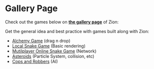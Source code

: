 # Gallery Page

Check out the games below on [**the gallery page**](http://thomasyimgit.github.io/Zion-demos/) of Zion:

Get the general idea and best practice with games built along with Zion:

- [Alchemy Game](https://thomasyimgit.github.io/Zion-demos/assignment1/) (drag n drop)
- [Local Snake Game](https://thomasyimgit.github.io/Zion-demos/assignment2_snake/) (Basic rendering)
- [Mutilplayer Online Snake Game](https://github.com/thomasyimgit/node-online-snake) (Network)
- [Asteroids](https://thomasyimgit.github.io/Zion-demos/assignment3/) (Particle System, collision, etc)
- [Cops and Robbers](https://thomasyimgit.github.io/Zion-demos/assignment4/) (AI)
